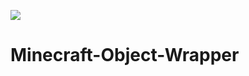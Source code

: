 [![](https://jitpack.io/v/MC-Replay/Minecraft-Object-Wrapper.svg)](https://jitpack.io/#MC-Replay/Minecraft-Object-Wrapper)
# Minecraft-Object-Wrapper
